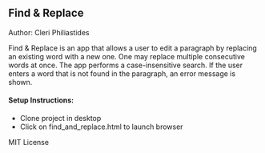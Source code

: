 ## Find & Replace
Author: Cleri Philiastides

Find & Replace is an app that allows a user to edit a paragraph by replacing an existing word with a new one. One may replace multiple consecutive words at once. The app performs a case-insensitive search. If the user enters a word that is not found in the paragraph, an error message is shown.

#### Setup Instructions:
  - Clone project in desktop
  - Click on find_and_replace.html to launch browser

MIT License
